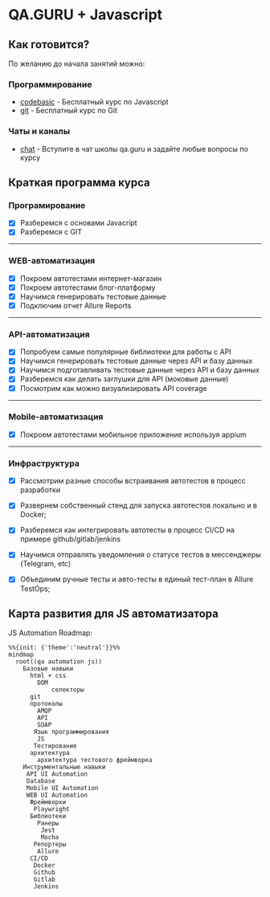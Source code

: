 # QA.GURU + Javascript

## Как готовится?
По желанию до начала занятий можно: 


### Программирование
- [codebasic] - Бесплатный курс по Javascript
- [git] - Бесплатный курс по Git

### Чаты и каналы
 - [chat] - Вступите в чат школы qa.guru и задайте любые вопросы по курсу

## Краткая программа курса
### Програмирование
- [x] Разберемся с основами Javacript
- [x] Разберемся с GIT
---
### WEB-автоматизация
- [x] Покроем автотестами интернет-магазин
- [x] Покроем автотестами блог-платформу
- [x] Научимся генерировать тестовые данные
- [x] Подключим отчет Allure Reports
---
### API-автоматизация
- [x] Попробуем самые популярные библиотеки для работы с API
- [x] Научимся генерировать тестовые данные через API и базу данных
- [x] Научимся подготавливать тестовые данные через API и базу данных
- [x] Разберемся как делать заглушки для API (моковые данные)
- [x] Посмотрим как можно визуализировать API coverage
---
### Mobile-автоматизация
- [x] Покроем автотестами мобильное приложение используя appium
---
### Инфраструктура
- [x] Рассмотрим разные способы встраивания автотестов в процесс разработки
- [x] Развернем собственный стенд для запуска автотестов локально и в Docker;
- [x] Разберемcя как интегрировать автотесты в процесс CI/CD на примере github/gitlab/jenkins
- [x] Научимся отправлять уведомления о статусе тестов в мессенджеры (Telegram, etc)
- [x] Объединим ручные тесты и авто-тесты в единый тест-план в Allure TestOps;




## Карта развития для JS автоматизатора
JS Automation Roadmap:

```mermaid
%%{init: {'theme':'neutral'}}%%
mindmap
  root((qa automation js))
    Базовые навыки
      html + css
        DOM
            селекторы
      git
      протоколы
        AMQP
        API
        SOAP
       Язык программирования
        JS 
       Тестирование
      архитектура
        архитектура тестового фреймворка
    Инструментальные навыки
     API UI Automation
     Database
     Mobile UI Automation
     WEB UI Automation
      Фреймворки
       Playwright
      Библиотеки
        Ранеры
         Jest
         Mocha
       Репортеры
        Allure
      CI/CD
       Docker
       Github
       Gitlab
       Jenkins
```


[//]: # (These are reference links used in the body of this note and get stripped out when the markdown processor does its job. There is no need to format nicely because it shouldn't be seen. Thanks SO - http://stackoverflow.com/questions/4823468/store-comments-in-markdown-syntax)

[chat]: https://t.me/qa_guru_chat
[codebasic]: <https://code-basics.com/ru/languages/javascript>
[git]:  https://ru.hexlet.io/courses/intro_to_git
